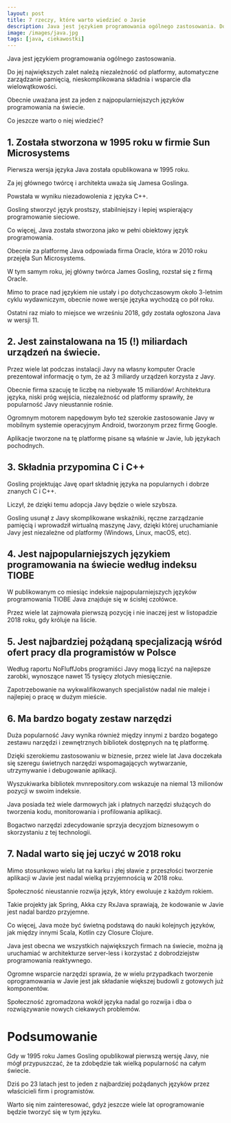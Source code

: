 ```yaml
---
layout: post
title: 7 rzeczy, które warto wiedzieć o Javie
description: Java jest językiem programowania ogólnego zastosowania. Do jej największych zalet należą niezależność od platformy, automatyczne zarządzanie pamięcią, nieskomplikowana składnia i wsparcie dla wielowątkowości. Obecnie uważana jest za jeden z najpopularniejszych języków programowania na świecie.
image: /images/java.jpg
tags: [java, ciekawostki]
---
```


Java jest językiem programowania ogólnego zastosowania. 

Do jej największych zalet należą niezależność od platformy, automatyczne zarządzanie pamięcią, nieskomplikowana składnia i wsparcie dla wielowątkowości. 

Obecnie uważana jest za jeden z najpopularniejszych języków programowania na świecie. 

Co jeszcze warto o niej wiedzieć?

## 1. Została stworzona w 1995 roku w firmie Sun Microsystems

Pierwsza wersja języka Java została opublikowana w 1995 roku. 

Za jej głównego twórcę i architekta uważa się Jamesa Goslinga. 

Powstała w wyniku niezadowolenia z języka C++. 

Gosling stworzyć język prostszy, stabilniejszy i lepiej wspierający programowanie sieciowe. 

Co więcej, Java została stworzona jako w pełni obiektowy język programowania. 

Obecnie za platformę Java odpowiada firma Oracle, która w 2010 roku przejęła Sun Microsystems. 

W tym samym roku, jej główny twórca James Gosling, rozstał się z firmą Oracle. 

Mimo to prace nad językiem nie ustały i po dotychczasowym około 3-letnim cyklu wydawniczym, obecnie nowe wersje języka wychodzą co pół roku. 

Ostatni raz miało to miejsce we wrześniu 2018, gdy została ogłoszona Java w wersji 11.

## 2. Jest zainstalowana na 15 (!) miliardach urządzeń na świecie.

Przez wiele lat podczas instalacji Javy na własny komputer Oracle prezentował informację o tym, że aż 3 miliardy urządzeń korzysta z Javy. 

Obecnie firma szacuję te liczbę na niebywałe 15 miliardów! Architektura języka, niski próg wejścia, niezależność od platformy sprawiły, że popularność Javy nieustannie rośnie. 

Ogromnym motorem napędowym było też szerokie zastosowanie Javy w mobilnym systemie operacyjnym Android, tworzonym przez firmę Google. 

Aplikacje tworzone na tę platformę pisane są właśnie w Javie, lub językach pochodnych.

## 3. Składnia przypomina C i C++

Gosling projektując Javę oparł składnię języka na popularnych i dobrze znanych C i C++. 

Liczył, że dzięki temu adopcja Javy będzie o wiele szybsza. 

Gosling usunął z Javy skomplikowane wskaźniki, ręczne zarządzanie pamięcią i wprowadził wirtualną maszynę Javy, dzięki której uruchamianie Javy jest niezależne od platformy (Windows, Linux, macOS, etc).

## 4. Jest najpopularniejszych językiem programowania na świecie według indeksu TIOBE

W publikowanym co miesiąc indeksie najpopularniejszych języków programowania TIOBE Java znajduje się w ścisłej czołówce. 

Przez wiele lat zajmowała pierwszą pozycję i nie inaczej jest w listopadzie 2018 roku, gdy króluje na liście.

## 5. Jest najbardziej pożądaną specjalizacją wśród ofert pracy dla programistów w Polsce

Według raportu NoFluffJobs programiści Javy mogą liczyć na najlepsze zarobki, wynoszące nawet 15 tysięcy złotych miesięcznie. 

Zapotrzebowanie na wykwalifikowanych specjalistów nadal nie maleje i najlepiej o pracę w dużym mieście.

## 6. Ma bardzo bogaty zestaw narzędzi

Duża popularność Javy wynika również między innymi z bardzo bogatego zestawu narzędzi i zewnętrznych bibliotek dostępnych na tę platformę. 

Dzięki szerokiemu zastosowaniu w biznesie, przez wiele lat Java doczekała się szeregu świetnych narzędzi wspomagających wytwarzanie, utrzymywanie i debugowanie aplikacji. 

Wyszukiwarka bibliotek mvnrepository.com wskazuje na niemal 13 milionów pozycji w swoim indeksie. 

Java posiada też wiele darmowych jak i płatnych narzędzi służących do tworzenia kodu, monitorowania i profilowania aplikacji. 

Bogactwo narzędzi zdecydowanie sprzyja decyzjom biznesowym o skorzystaniu z tej technologii.

## 7. Nadal warto się jej uczyć w 2018 roku

Mimo stosunkowo wielu lat na karku i złej sławie z przeszłości tworzenie aplikacji w Javie jest nadal wielką przyjemnością w 2018 roku. 

Społeczność nieustannie rozwija język, który ewoluuje z każdym rokiem. 

Takie projekty jak Spring, Akka czy RxJava sprawiają, że kodowanie w Javie jest nadal bardzo przyjemne. 

Co więcej, Java może być świetną podstawą do nauki kolejnych języków, jak między innymi Scala, Kotlin czy Closure Clojure. 

Java jest obecna we wszystkich największych firmach na świecie, można ją uruchamiać w architekturze server-less i korzystać z dobrodziejstw programowania reaktywnego. 

Ogromne wsparcie narzędzi sprawia, że w wielu przypadkach tworzenie oprogramowania w Javie jest jak składanie większej budowli z gotowych już komponentów. 

Społeczność zgromadzona wokół języka nadal go rozwija i dba o rozwiązywanie nowych ciekawych problemów.

# Podsumowanie

Gdy w 1995 roku James Gosling opublikował pierwszą wersję Javy, nie mógł przypuszczać, że ta zdobędzie tak wielką popularność na całym świecie. 

Dziś po 23 latach jest to jeden z najbardziej pożądanych języków przez właścicieli firm i programistów. 

Warto się nim zainteresować, gdyż jeszcze wiele lat oprogramowanie będzie tworzyć się w tym języku.
